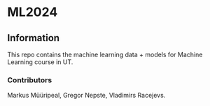 # ML2024

## Information

This repo contains the machine learning data + models for Machine Learning course in UT.

### Contributors

Markus Müüripeal, Gregor Nepste, Vladimirs Racejevs.
